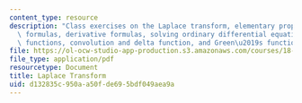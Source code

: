 ```yaml
---
content_type: resource
description: "Class exercises on the Laplace transform, elementary properties and\
  \ formulas, derivative formulas, solving ordinary differential equation, discontinuous\
  \ functions, convolution and delta function, and Green\u2019s function."
file: https://ol-ocw-studio-app-production.s3.amazonaws.com/courses/18-03-differential-equations-spring-2010/d132835c950aa50fde695bdf049aea9a_MIT18_03S10_3ex.pdf
file_type: application/pdf
resourcetype: Document
title: Laplace Transform
uid: d132835c-950a-a50f-de69-5bdf049aea9a
---
```

